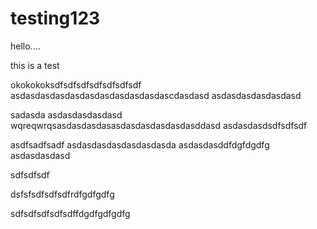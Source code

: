testing123
==========
hello....


this is a test

okokokoksdfsdfsdfsdfsdfsdfsdf
asdasdasdasdasdasdasdasdasdasdascdasdasd
asdasdasdasdasdasd

sadasda
asdasdasdasdasd
wqreqwrqsasdasdasdasasdasdasdasdasdasddasd
asdasdasdsdfsdfsdf

asdfsadfsadf
asdasdasdasdasdasdasda
asdasdasddfdgfdgdfg
asdasdasdasd

sdfsdfsdf

dsfsfsdfsdfsdfrdfgdfgdfg

sdfsdfsdfsdfsdffdgdfgdfgdfg
